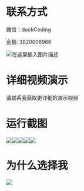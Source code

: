 # 联系方式

微信：duckCoding

企鹅: 3820006966

![在这里插入图片描述](http://upload.cxycsx.vip/91ab4bcb4f2c4c6db86365bb6d6e9c62.jpeg)

# 详细视频演示

请联系我获取更详细的演示视频

# 运行截图

![](http://www.bysj52.com/uploadfile/ueditor/image/202306/%E6%AF%95%E8%AE%BEweixin069%E8%AE%A1%E7%AE%97%E6%9C%BA%E5%AE%9E%E9%AA%8C%E5%AE%A4%E6%8E%92%E8%AF%BE%E4%B8%8E%E6%9F%A5%E8%AF%A2%E7%B3%BB%E7%BB%9F%E6%AF%95%E4%B8%9A%E8%AE%BE%E8%AE%A1/5.png)![](http://www.bysj52.com/uploadfile/ueditor/image/202306/%E6%AF%95%E8%AE%BEweixin069%E8%AE%A1%E7%AE%97%E6%9C%BA%E5%AE%9E%E9%AA%8C%E5%AE%A4%E6%8E%92%E8%AF%BE%E4%B8%8E%E6%9F%A5%E8%AF%A2%E7%B3%BB%E7%BB%9F%E6%AF%95%E4%B8%9A%E8%AE%BE%E8%AE%A1/3.png)![](http://www.bysj52.com/uploadfile/ueditor/image/202306/%E6%AF%95%E8%AE%BEweixin069%E8%AE%A1%E7%AE%97%E6%9C%BA%E5%AE%9E%E9%AA%8C%E5%AE%A4%E6%8E%92%E8%AF%BE%E4%B8%8E%E6%9F%A5%E8%AF%A2%E7%B3%BB%E7%BB%9F%E6%AF%95%E4%B8%9A%E8%AE%BE%E8%AE%A1/4.png)![](http://www.bysj52.com/uploadfile/ueditor/image/202306/%E6%AF%95%E8%AE%BEweixin069%E8%AE%A1%E7%AE%97%E6%9C%BA%E5%AE%9E%E9%AA%8C%E5%AE%A4%E6%8E%92%E8%AF%BE%E4%B8%8E%E6%9F%A5%E8%AF%A2%E7%B3%BB%E7%BB%9F%E6%AF%95%E4%B8%9A%E8%AE%BE%E8%AE%A1/1.png)![](http://www.bysj52.com/uploadfile/ueditor/image/202306/%E6%AF%95%E8%AE%BEweixin069%E8%AE%A1%E7%AE%97%E6%9C%BA%E5%AE%9E%E9%AA%8C%E5%AE%A4%E6%8E%92%E8%AF%BE%E4%B8%8E%E6%9F%A5%E8%AF%A2%E7%B3%BB%E7%BB%9F%E6%AF%95%E4%B8%9A%E8%AE%BE%E8%AE%A1/2.png)

# 为什么选择我

![](http://upload.cxycsx.vip/%E7%A8%8B%E5%BA%8F%E8%AE%BE%E8%AE%A1.png)

